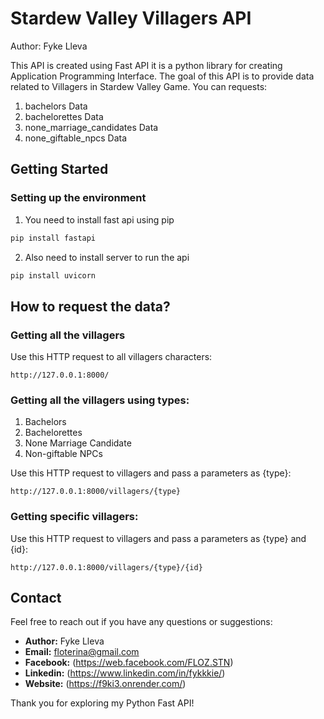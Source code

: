 # Stardew Valley Villagers API

Author: Fyke Lleva

This API is created using Fast API it is a python library for creating Application Programming Interface. The goal of this API is to provide data related to Villagers in Stardew Valley Game. You can requests:

1. bachelors Data
2. bachelorettes Data
3. none_marriage_candidates Data
4. none_giftable_npcs Data

## Getting Started

### Setting up the environment

1. You need to install fast api using pip

```python
pip install fastapi
```

2. Also need to install server to run the api

```python
pip install uvicorn
```

## How to request the data?

### Getting all the villagers

Use this HTTP request to all villagers characters:

```
http://127.0.0.1:8000/
```

### Getting all the villagers using types:

1. Bachelors
2. Bachelorettes
3. None Marriage Candidate
4. Non-giftable NPCs

Use this HTTP request to villagers and pass a parameters as {type}:

```
http://127.0.0.1:8000/villagers/{type}
```

### Getting specific villagers:

Use this HTTP request to villagers and pass a parameters as {type} and {id}:

```
http://127.0.0.1:8000/villagers/{type}/{id}
```

## Contact

Feel free to reach out if you have any questions or suggestions:

- **Author:** Fyke Lleva
- **Email:** floterina@gmail.com
- **Facebook:** (https://web.facebook.com/FLOZ.STN)
- **Linkedin:** (https://www.linkedin.com/in/fykkkie/)
- **Website:** (https://f9ki3.onrender.com/)
  
Thank you for exploring my Python Fast API!
